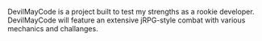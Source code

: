 DevilMayCode is a project built to test my strengths as a rookie developer.
DevilMayCode will feature an extensive jRPG-style combat with various mechanics and challanges.
